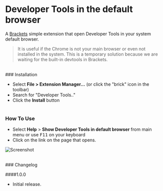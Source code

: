 # Developer Tools in the default browser

A [Brackets](https://github.com/adobe/brackets) simple extension that open Developer Tools in your system default browser. 

>It is useful if the Chrome is not your main browser or even not installed in the system. 
>This is a temporary solution because we are waiting for the built-in devtools in Brackets.

<br/>
### Installation

* Select **File > Extension Manager...** (or click the "brick" icon in the toolbar)
* Search for "Developer Tools.."
* Click the **Install** button<br /><br />

### How To Use
- Select **Help** > **Show Developer Tools in default browser** from main menu or use <kbd>F11</kbd> on your keyboard
- Click on the link on the page that opens.

![Screenshot](https://downloader-spb2.disk.yandex.ru/rpreview/487d8d730656201fc6fca1379e436884/mpfs/l5t3dsnn9PymrOZQyPeKykEBSojaRiKLkl6EIqgYVgb0ROpfQxQj8qdgweboCgIqfskWCgjOhREBqqp1E7uQFQ==?uid=0&filename=howgif&disposition=inline&hash=&limit=0&content_type=image%2Fgif&size=XXL&crop=0&rtoken=b0fedf7860b91c9da1f53e395697b88b&rtimestamp=543b8086&force_default=no)

<br />
### Changelog

####1.0.0
- Initial release.

